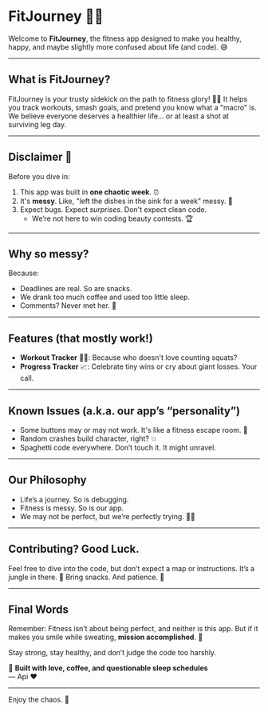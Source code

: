 # FitJourney 🚀💪

Welcome to **FitJourney**, the fitness app designed to make you healthy, happy, and maybe slightly more confused about life (and code). 😅

---

## **What is FitJourney?**
FitJourney is your trusty sidekick on the path to fitness glory! 🏋️‍♀️ It helps you track workouts, smash goals, and pretend you know what a "macro" is. We believe everyone deserves a healthier life... or at least a shot at surviving leg day.

---

## **Disclaimer 🚨**
Before you dive in:
1. This app was built in **one chaotic week**. ⏰
2. It's **messy**. Like, "left the dishes in the sink for a week" messy. 🥴
3. Expect bugs. Expect *surprises*. Don't expect clean code.  
   - We’re not here to win coding beauty contests. 🏆

---

## **Why so messy?**
Because:
- Deadlines are real. So are snacks.
- We drank too much coffee and used too little sleep.
- Comments? Never met her. 🫠

---

## **Features (that mostly work!)**
- **Workout Tracker** 🏃‍♂️: Because who doesn't love counting squats? 
- **Progress Tracker** 📈: Celebrate tiny wins or cry about giant losses. Your call.

---

## **Known Issues (a.k.a. our app’s “personality”)**
- Some buttons may or may not work. It's like a fitness escape room. 🧩
- Random crashes build character, right? 💥
- Spaghetti code everywhere. Don’t touch it. It might unravel.

---

## **Our Philosophy**
- Life’s a journey. So is debugging.
- Fitness is messy. So is our app.
- We may not be perfect, but we’re perfectly trying. 💁‍♂️

---

## **Contributing? Good Luck.**
Feel free to dive into the code, but don’t expect a map or instructions. It’s a jungle in there. 🍃 Bring snacks. And patience. 🙏

---

## **Final Words**
Remember: Fitness isn’t about being perfect, and neither is this app. But if it makes you smile while sweating, **mission accomplished**. 🥳

Stay strong, stay healthy, and don’t judge the code too harshly.

💌 **Built with love, coffee, and questionable sleep schedules**  
— Api ❤️

---

Enjoy the chaos. 🌟
